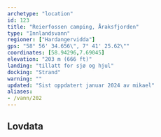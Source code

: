 ```yaml
---
archetype: "location"
id: 123
title: "Reierfossen camping, Åraksfjorden"
type: "Innlandsvann"
regioner: ["Hardangervidda"]
gps: "58° 56' 34.656\", 7° 41' 25.62\""
coordinates: [58.94296,7.69045]
elevation: "203 m (666 ft)"
landing: "tillatt for sjø og hjul"
docking: "Strand"
warning: ""
updated: "Sist oppdatert januar 2024 av mikael"
aliases:
- /vann/202
---
```




## Lovdata


